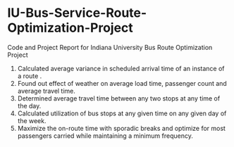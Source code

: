 # IU-Bus-Service-Route-Optimization-Project
Code and Project Report for Indiana University Bus Route Optimization Project 

1. Calculated average variance in scheduled arrival time of an instance of a route .
2. Found out effect of weather on average load time, passenger count and average travel time.
3. Determined average travel time between any two stops at any time of the day.
4. Calculated utilization of bus stops at any given time on any given day of the week.
5. Maximize the on-route time with sporadic breaks and optimize for most passengers carried while maintaining a minimum frequency.
